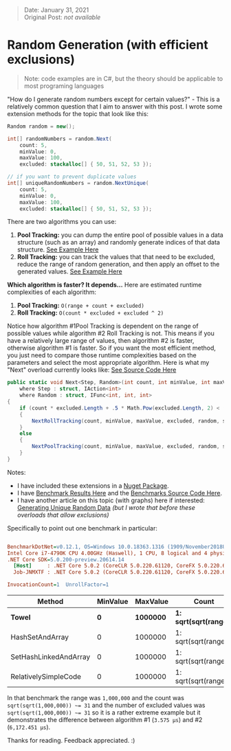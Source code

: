 > Date: January 31, 2021<br/>
> Original Post: _not available_

# Random Generation (with efficient exclusions)

> Note: code examples are in C#, but the theory should be applicable to most programing languages

"How do I generate random numbers except for certain values?" - This is a relatively common question that I aim to answer with this post. I wrote some extension methods for the topic that look like this:

```cs
Random random = new();

int[] randomNumbers = random.Next(
    count: 5,
    minValue: 0,
    maxValue: 100,
    excluded: stackalloc[] { 50, 51, 52, 53 });

// if you want to prevent duplicate values
int[] uniqueRandomNumbers = random.NextUnique(
    count: 5,
    minValue: 0,
    maxValue: 100,
    excluded: stackalloc[] { 50, 51, 52, 53 });
```

There are two algorithms you can use:
1. **Pool Tracking:** you can dump the entire pool of possible values in a data structure (such as an array) and randomly generate indices of that data structure. [See Example Here](https://github.com/ZacharyPatten/Towel/blob/029cd81273fd08f16e73eed499bcc0f58319ebf2/Sources/Towel/Statics-Random.cs#L107)
2. **Roll Tracking:** you can track the values that that need to be excluded, reduce the range of random generation, and then apply an offset to the generated values. [See Example Here](https://github.com/ZacharyPatten/Towel/blob/029cd81273fd08f16e73eed499bcc0f58319ebf2/Sources/Towel/Statics-Random.cs#L41)

**Which algorithm is faster? It depends...**
Here are estimated runtime complexities of each algorithm:
1. **Pool Tracking:** `O(range + count + excluded)`
2. **Roll Tracking:** `O(count * excluded + excluded ^ 2)`

Notice how algorithm #1Pool Tracking is dependent on the range of possible values while algorithm #2 Roll Tracking is not. This means if you have a relatively large range of values, then algorithm #2 is faster, otherwise algorithm #1 is faster. So if you want the most efficient method, you just need to compare those runtime complexities based on the parameters and select the most appropriate algorithm. Here is what my "Next" overload currently looks like: [See Source Code Here](https://github.com/ZacharyPatten/Towel/blob/029cd81273fd08f16e73eed499bcc0f58319ebf2/Sources/Towel/Statics-Random.cs#L26)

```cs
public static void Next<Step, Random>(int count, int minValue, int maxValue, ReadOnlySpan<int> excluded, Random random = default, Step step = default)
	where Step : struct, IAction<int>
	where Random : struct, IFunc<int, int, int>
{
	if (count * excluded.Length + .5 * Math.Pow(excluded.Length, 2) < (maxValue - minValue) + count + 2 * excluded.Length)
	{
		NextRollTracking(count, minValue, maxValue, excluded, random, step);
	}
	else
	{
		NextPoolTracking(count, minValue, maxValue, excluded, random, step);
	}
}
```
Notes:
- I have included these extensions in a [Nuget Package](https://www.nuget.org/packages/Towel/1.0.23-alpha).
- I have [Benchmark Results Here](https://zacharypatten.github.io/Towel/articles/benchmarks.html#random-with-exclusions) and the [Benchmarks Source Code Here](https://github.com/ZacharyPatten/Towel/blob/master/Tools/Towel_Benchmarking/RandomWithExclusions.cs).
- I have another article on this topic (with graphs) here if interested: [Generating Unique Random Data](https://gist.github.com/ZacharyPatten/c9b43a2c9e8a5a5523883e77410f742d) _(but I wrote that before these overloads that allow exclusions)_

Specifically to point out one benchmark in particular:

``` ini

BenchmarkDotNet=v0.12.1, OS=Windows 10.0.18363.1316 (1909/November2018Update/19H2)
Intel Core i7-4790K CPU 4.00GHz (Haswell), 1 CPU, 8 logical and 4 physical cores
.NET Core SDK=5.0.200-preview.20614.14
  [Host]     : .NET Core 5.0.2 (CoreCLR 5.0.220.61120, CoreFX 5.0.220.61120), X64 RyuJIT
  Job-JNMXTF : .NET Core 5.0.2 (CoreCLR 5.0.220.61120, CoreFX 5.0.220.61120), X64 RyuJIT

InvocationCount=1  UnrollFactor=1  

```
|                Method | MinValue | MaxValue |                Count |              Exclued |          Mean |       Error |        StdDev |        Median |
|---------------------- |--------- |--------- |--------------------- |--------------------- |--------------:|------------:|--------------:|--------------:|
|                 **Towel** |        **0** |  **1000000** | **1: sqrt(sqrt(range))** | **1: sqrt(sqrt(range))** |      **3.575 μs** |   **0.2149 μs** |     **0.6025 μs** |      **3.300 μs** |
|       HashSetAndArray |        0 |  1000000 | 1: sqrt(sqrt(range)) | 1: sqrt(sqrt(range)) |  6,172.451 μs | 128.1054 μs |   369.6132 μs |  6,091.300 μs |
| SetHashLinkedAndArray |        0 |  1000000 | 1: sqrt(sqrt(range)) | 1: sqrt(sqrt(range)) |  6,975.152 μs | 344.0002 μs | 1,014.2922 μs |  6,633.050 μs |
|  RelativelySimpleCode |        0 |  1000000 | 1: sqrt(sqrt(range)) | 1: sqrt(sqrt(range)) |            NA |          NA |            NA |            NA |

In that benchmark the range was `1,000,000` and the count was `sqrt(sqrt(1,000,000)) ~= 31` and the number of excluded values was `sqrt(sqrt(1,000,000)) ~= 31` so it is a rather extreme example but it demonstrates the difference between algorithm #1 (`3.575 μs`) and #2 (`6,172.451 μs`).

Thanks for reading. Feedback appreciated. :)